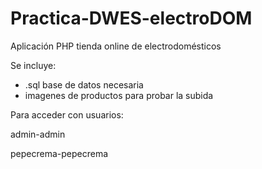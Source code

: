 # Practica-DWES-electroDOM

Aplicación PHP tienda online de electrodomésticos

Se incluye:
 - .sql base de datos necesaria
 - imagenes de productos para probar la subida

Para acceder con usuarios:

admin-admin

pepecrema-pepecrema
